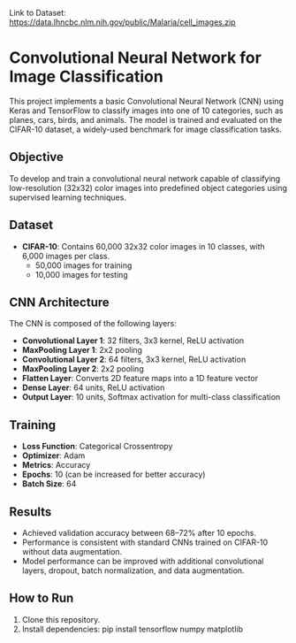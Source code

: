 Link to Dataset:  https://data.lhncbc.nlm.nih.gov/public/Malaria/cell_images.zip


# Convolutional Neural Network for Image Classification

This project implements a basic Convolutional Neural Network (CNN) using Keras and TensorFlow to classify images into one of 10 categories, such as planes, cars, birds, and animals. The model is trained and evaluated on the CIFAR-10 dataset, a widely-used benchmark for image classification tasks.

## Objective

To develop and train a convolutional neural network capable of classifying low-resolution (32x32) color images into predefined object categories using supervised learning techniques.

## Dataset

- **CIFAR-10**: Contains 60,000 32x32 color images in 10 classes, with 6,000 images per class.
  - 50,000 images for training
  - 10,000 images for testing

## CNN Architecture

The CNN is composed of the following layers:

- **Convolutional Layer 1**: 32 filters, 3x3 kernel, ReLU activation
- **MaxPooling Layer 1**: 2x2 pooling
- **Convolutional Layer 2**: 64 filters, 3x3 kernel, ReLU activation
- **MaxPooling Layer 2**: 2x2 pooling
- **Flatten Layer**: Converts 2D feature maps into a 1D feature vector
- **Dense Layer**: 64 units, ReLU activation
- **Output Layer**: 10 units, Softmax activation for multi-class classification

## Training

- **Loss Function**: Categorical Crossentropy
- **Optimizer**: Adam
- **Metrics**: Accuracy
- **Epochs**: 10 (can be increased for better accuracy)
- **Batch Size**: 64

## Results

- Achieved validation accuracy between 68–72% after 10 epochs.
- Performance is consistent with standard CNNs trained on CIFAR-10 without data augmentation.
- Model performance can be improved with additional convolutional layers, dropout, batch normalization, and data augmentation.

## How to Run

1. Clone this repository.
2. Install dependencies:
   pip install tensorflow numpy matplotlib

